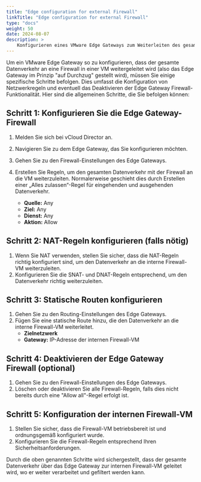 ```yaml
---
title: "Edge configuration for external Firewall"
linkTitle: "Edge configuration for external Firewall"
type: "docs"
weight: 50
date: 2024-08-07
description: >
    Konfigurieren eines VMware Edge Gateways zum Weiterleiten des gesamten Datenverkehrs an eine Firewall-VM
---
```


Um ein VMware Edge Gateway so zu konfigurieren, dass der gesamte Datenverkehr an eine Firewall in einer VM weitergeleitet wird (also das Edge Gateway im Prinzip "auf Durchzug" gestellt wird), müssen Sie einige spezifische Schritte befolgen. Dies umfasst die Konfiguration von Netzwerkregeln und eventuell das Deaktivieren der Edge Gateway Firewall-Funktionalität. Hier sind die allgemeinen Schritte, die Sie befolgen können:

## Schritt 1: Konfigurieren Sie die Edge Gateway-Firewall

1. Melden Sie sich bei vCloud Director an.
2. Navigieren Sie zu dem Edge Gateway, das Sie konfigurieren möchten.
3. Gehen Sie zu den Firewall-Einstellungen des Edge Gateways.
4. Erstellen Sie Regeln, um den gesamten Datenverkehr mit der Firewall an die VM weiterzuleiten. Normalerweise geschieht dies durch Erstellen einer „Alles zulassen“-Regel für eingehenden und ausgehenden Datenverkehr.

   - **Quelle:** Any
   - **Ziel:** Any
   - **Dienst:** Any
   - **Aktion:** Allow

## Schritt 2: NAT-Regeln konfigurieren (falls nötig)

1. Wenn Sie NAT verwenden, stellen Sie sicher, dass die NAT-Regeln richtig konfiguriert sind, um den Datenverkehr an die interne Firewall-VM weiterzuleiten.
2. Konfigurieren Sie die SNAT- und DNAT-Regeln entsprechend, um den Datenverkehr richtig weiterzuleiten.

## Schritt 3: Statische Routen konfigurieren

1. Gehen Sie zu den Routing-Einstellungen des Edge Gateways.
2. Fügen Sie eine statische Route hinzu, die den Datenverkehr an die interne Firewall-VM weiterleitet.
   - **Zielnetzwerk**
   - **Gateway:** IP-Adresse der internen Firewall-VM

## Schritt 4: Deaktivieren der Edge Gateway Firewall (optional)

1. Gehen Sie zu den Firewall-Einstellungen des Edge Gateways.
2. Löschen oder deaktivieren Sie alle Firewall-Regeln, falls dies nicht bereits durch eine "Allow all"-Regel erfolgt ist.

## Schritt 5: Konfiguration der internen Firewall-VM

1. Stellen Sie sicher, dass die Firewall-VM betriebsbereit ist und ordnungsgemäß konfiguriert wurde.
2. Konfigurieren Sie die Firewall-Regeln entsprechend Ihren Sicherheitsanforderungen.

Durch die oben genannten Schritte wird sichergestellt, dass der gesamte Datenverkehr über das Edge Gateway zur internen Firewall-VM geleitet wird, wo er weiter verarbeitet und gefiltert werden kann.
